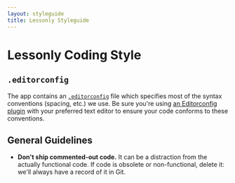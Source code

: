 ```yaml
---
layout: styleguide
title: Lessonly Styleguide
---
```


# Lessonly Coding Style

## `.editorconfig`

The app contains an [`.editorconfig`](https://github.com/lessonly/lessonly/blob/master/.editorconfig) file which specifies most of the syntax conventions (spacing, etc.) we use. Be sure you're using [an Editorconfig plugin](http://editorconfig.org/#download) with your preferred text editor to ensure your code conforms to these conventions.

## General Guidelines

- **Don't ship commented-out code.** It can be a distraction from the actually functional code. If code is obsolete or non-functional, delete it: we'll always have a record of it in Git.
